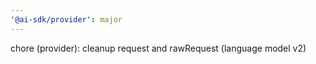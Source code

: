 ```yaml
---
'@ai-sdk/provider': major
---
```


chore (provider): cleanup request and rawRequest (language model v2)
